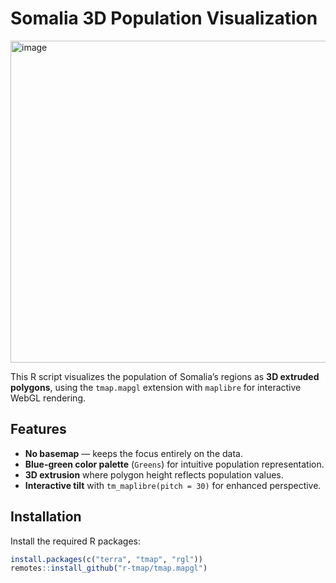 # Somalia 3D Population Visualization
<img width="905" height="515" alt="image" src="https://github.com/user-attachments/assets/8008576b-123c-4a91-80a3-891ea6b2ac01" />


This R script visualizes the population of Somalia’s regions as **3D extruded polygons**, using the `tmap.mapgl` extension with `maplibre` for interactive WebGL rendering.

##  Features

-  **No basemap** — keeps the focus entirely on the data.
-  **Blue-green color palette** (`Greens`) for intuitive population representation.
-  **3D extrusion** where polygon height reflects population values.
-  **Interactive tilt** with `tm_maplibre(pitch = 30)` for enhanced perspective.

##  Installation

Install the required R packages:

```r
install.packages(c("terra", "tmap", "rgl"))
remotes::install_github("r-tmap/tmap.mapgl")
